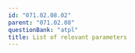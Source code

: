 ```yaml
---
id: "071.02.08.02"
parent: "071.02.08"
questionBank: "atpl"
title: List of relevant parameters
---
```

